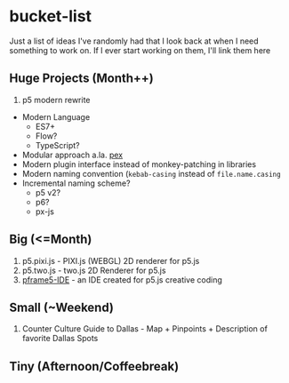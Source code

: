 # bucket-list

Just a list of ideas I've randomly had that I look back at when I need something to work on. If I ever start working on them, I'll link them here


## Huge Projects (Month++)

1. p5 modern rewrite
  * Modern Language
    * ES7+ 
    * Flow?
    * TypeScript?
  * Modular approach a.la. [pex](https://vorg.github.io/pex/)
  * Modern plugin interface instead of monkey-patching in libraries
  * Modern naming convention (`kebab-casing` instead of `file.name.casing`
  * Incremental naming scheme?
    * p5 v2?
    * p6?
    * px-js

## Big (<=Month)
1. p5.pixi.js - PIXI.js (WEBGL) 2D renderer for p5.js
2. p5.two.js - two.js 2D Renderer for p5.js
3. [pframe5-IDE](http://github.com/8-uh/pframe5-ide) - an IDE created for p5.js creative coding


## Small (~Weekend)
1. Counter Culture Guide to Dallas - Map + Pinpoints + Description of favorite Dallas Spots

## Tiny (Afternoon/Coffeebreak)
